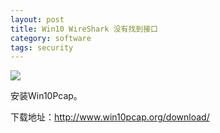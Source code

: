 ```yaml
---
layout: post
title: Win10 WireShark 没有找到接口
category: software
tags: security
---
```

![](https://cdn.kelu.org/blog/tags/security.jpg)

安装Win10Pcap。

下载地址：<http://www.win10pcap.org/download/>